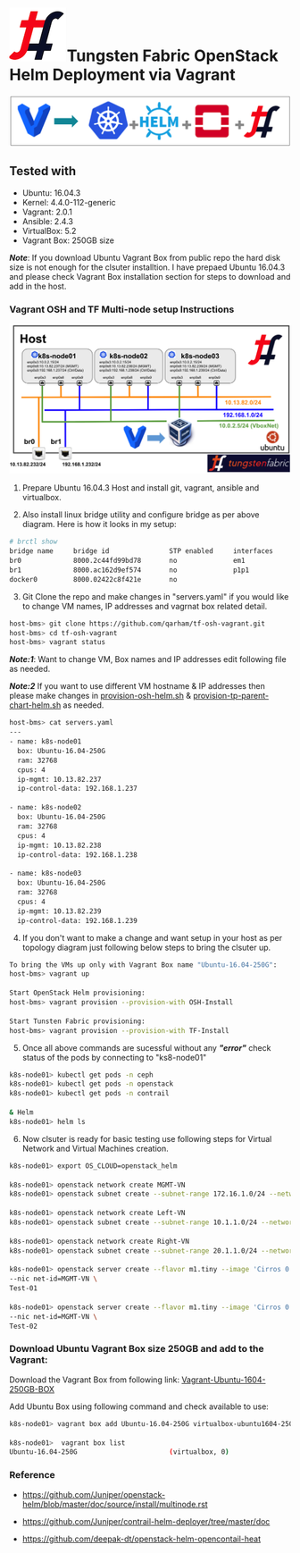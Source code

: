 # ![alt text](/images/TF.png)Tungsten Fabric OpenStack Helm Deployment via Vagrant

![Web Console](images/TF-Vagrant-Main.png)

## Tested with

* Ubuntu: 16.04.3
* Kernel: 4.4.0-112-generic
* Vagrant: 2.0.1
* Ansible: 2.4.3
* VirtualBox: 5.2
* Vagrant Box: 250GB size

***Note***: If you download Ubuntu Vagrant Box from public repo the hard disk size is not enough for the clsuter installtion. I have prepaed Ubuntu 16.04.3 and please check Vagrant Box installation section for steps to download and add in the host.

### Vagrant OSH and TF Multi-node setup Instructions

![Web Console](images/TF-Vagrant-Topology-3-Nodes.png)

1. Prepare Ubuntu 16.04.3 Host and install git, vagrant, ansible and virtualbox.

2. Also install linux bridge utility and configure bridge as per above diagram. Here is how it looks in my setup:

```bash
# brctl show
bridge name     bridge id               STP enabled     interfaces
br0             8000.2c44fd99bd78       no              em1
br1             8000.ac162d9ef574       no              p1p1
docker0         8000.02422c8f421e       no
```

3. Git Clone the repo and make changes in "servers.yaml" if you would like to change VM names, IP addresses and vagrnat box related detail.

```bash
host-bms> git clone https://github.com/qarham/tf-osh-vagrant.git
host-bms> cd tf-osh-vagrant
host-bms> vagrant status
```

***Note:1***: Want to change VM, Box names and IP addresses edit following file as needed.

***Note:2*** If you want to use different VM hostname & IP addresses then please make changes in [provision-osh-helm.sh](scripts/provision-osh-helm.sh) & [provision-tp-parent-chart-helm.sh](scripts/provision-tp-parent-chart-helm.sh) as needed.

```bash
host-bms> cat servers.yaml
---
- name: k8s-node01
  box: Ubuntu-16.04-250G
  ram: 32768
  cpus: 4
  ip-mgmt: 10.13.82.237
  ip-control-data: 192.168.1.237

- name: k8s-node02
  box: Ubuntu-16.04-250G
  ram: 32768
  cpus: 4
  ip-mgmt: 10.13.82.238
  ip-control-data: 192.168.1.238

- name: k8s-node03
  box: Ubuntu-16.04-250G
  ram: 32768
  cpus: 4
  ip-mgmt: 10.13.82.239
  ip-control-data: 192.168.1.239
```

4. If you don't want to make a change and want setup in your host as per topology diagram just following below steps to bring the clsuter up.

```bash
To bring the VMs up only with Vagrant Box name "Ubuntu-16.04-250G":
host-bms> vagrant up

Start OpenStack Helm provisioning:
host-bms> vagrant provision --provision-with OSH-Install

Start Tunsten Fabric provisioning:
host-bms> vagrant provision --provision-with TF-Install
```

5. Once all above commands are sucessful without any ***"error"*** check status of the pods by connecting to "ks8-node01"

```bash
k8s-node01> kubectl get pods -n ceph
k8s-node01> kubectl get pods -n openstack
k8s-node01> kubectl get pods -n contrail

& Helm
k8s-node01> helm ls
```

6. Now clsuter is ready for basic testing use following steps for Virtual Network and Virtual Machines creation.

```bash
k8s-node01> export OS_CLOUD=openstack_helm

k8s-node01> openstack network create MGMT-VN
k8s-node01> openstack subnet create --subnet-range 172.16.1.0/24 --network MGMT-VN MGMT-VN-subnet

k8s-node01> openstack network create Left-VN
k8s-node01> openstack subnet create --subnet-range 10.1.1.0/24 --network Left-VN Left-VN-subnet

k8s-node01> openstack network create Right-VN
k8s-node01> openstack subnet create --subnet-range 20.1.1.0/24 --network Right-VN Right-VN-subnet

k8s-node01> openstack server create --flavor m1.tiny --image 'Cirros 0.3.5 64-bit' \
--nic net-id=MGMT-VN \
Test-01

k8s-node01> openstack server create --flavor m1.tiny --image 'Cirros 0.3.5 64-bit' \
--nic net-id=MGMT-VN \
Test-02
```

### Download Ubuntu Vagrant Box size 250GB and add to the Vagrant:

Download the Vagrant Box from following link:
[Vagrant-Ubuntu-1604-250GB-BOX](http://10.84.5.120/cs-shared/images/vagrant-boxes/virtualbox-ubuntu1604-250G.box)

Add Ubuntu Box using following command and check available to use:

```bash
k8s-node01> vagrant box add Ubuntu-16.04-250G virtualbox-ubuntu1604-250G.box

k8s-node01>  vagrant box list
Ubuntu-16.04-250G                       (virtualbox, 0)
```

### Reference

* <https://github.com/Juniper/openstack-helm/blob/master/doc/source/install/multinode.rst>

* <https://github.com/Juniper/contrail-helm-deployer/tree/master/doc>

* <https://github.com/deepak-dt/openstack-helm-opencontail-heat>